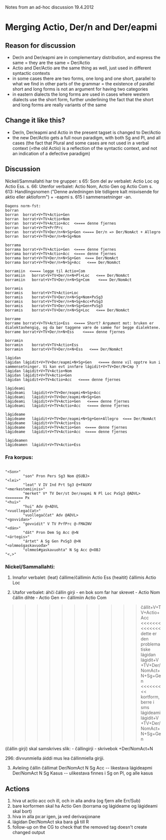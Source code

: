 Notes from an ad-hoc discussion 19.4.2012

# Merging Actio, Der/n and Der/eapmi

## Reason for discussion
* Der/n and Der/eapmi are in complementary distribution, and express the same
  = they are the same = Der/Actio
* Actio and Der/Actio are the same thing as well, just used in different syntactic contexts
* in some cases there are two forms, one long and one short, parallel to what
  we find in other parts of the grammar = the existence of parallel short and
  long forms is not an argument for having two categories
* in eastern dialects the long forms are used in cases where western dialects
  use the short form, further underlining the fact that the short and long
  forms are really variants of the same

## Change it like this?
* Der/n, Der/eapmi and Actio in the present tagset is changed to Der/Actio
* the new Der/Actio gets a full noun paradigm, with both Sg and Pl, and all
  cases (the fact that Plural and some cases are not used in a verbal context
  (=the old Actio) is a reflection of the syntactic context, and not an
  indication of a defective paradigm)

## Discussion

Nickel/Sammallahti har tre grupper: 
s 65: Som del av verbalet: Actio Loc og Actio Ess.
s. 66: Utenfor verbalet: Actio Nom, Actio Gen og Actio Com
s. 613: Handlingsnomen ("Denne avledningen ble tidligere kalt misvisende for aktio eller aktioform") + -eapmi s. 615
I sammensetninger -an.

```
Dagens norm-fst:
borran
borran	borrat+V+TV+Actio+Gen
borran	borrat+V+TV+Actio+Nom
borran	borrat+V+TV+Actio+Acc  <==== denne fjernes
borran	borrat+V+TV+PrfPrc
borran	borrat+V+TV+Der/n+N+Sg+Gen <==== Der/n => Der/NomAct + Allegro
borran	borrat+V+TV+Der/n+N+Sg+Nom

borrama
borrama	borrat+V+TV+Actio+Gen  <==== denne fjernes
borrama	borrat+V+TV+Actio+Acc  <==== denne fjernes
borrama	borrat+V+TV+Der/n+N+Sg+Gen  <=== Der/NomAct
borrama	borrat+V+TV+Der/n+N+Sg+Acc   <=== Der/NomAct

borramiin  <==== legge til Actio+Com
borramiin	borrat+V+TV+Der/n+N+Pl+Loc   <=== Der/NomAct
borramiin	borrat+V+TV+Der/n+N+Sg+Com    <=== Der/NomAct

borramis
borramis	borrat+V+TV+Actio+Loc
borramis	borrat+V+TV+Der/n+N+Sg+Nom+PxSg3  
borramis	borrat+V+TV+Der/n+N+Sg+Acc+PxSg3
borramis	borrat+V+TV+Der/n+N+Sg+Gen+PxSg3
borramis	borrat+V+TV+Der/n+N+Sg+Loc   <=== Der/NomAct

borrame
borrame	borrat+V+TV+Actio+Ess  <==== Short? Argument mot: bruken er dialektavhengig, og da bør taggene være de samme for begge dialektene.
borrame	borrat+V+TV+Der/n+N+Ess    <==== denne fjernes

borramin
borramin	borrat+V+TV+Actio+Ess
borramin	borrat+V+TV+Der/n+N+Ess   <=== Der/NomAct

lágidan 
lágidan	lágidit+V+TV+Der/eapmi+N+Sg+Gen   <==== denne vil opptre kun i sammensetninger. Vi kan evt innføre lágidit+V+TV+Der/N+Cmp ?
lágidan	lágidit+V+TV+Actio+Nom
lágidan	lágidit+V+TV+Actio+Gen
lágidan	lágidit+V+TV+Actio+Acc   <==== denne fjernes

lágideami
lágideami	lágidit+V+TV+Der/eapmi+N+Sg+Acc
lágideami	lágidit+V+TV+Der/eapmi+N+Sg+Gen
lágideami	lágidit+V+TV+Actio+Gen   <==== denne fjernes
lágideami	lágidit+V+TV+Actio+Acc   <==== denne fjernes

lágideame
lágideame	lágidit+V+TV+Der/eapmi+N+Sg+Gen+Allegro  <=== Der/NomAct
lágideame	lágidit+V+TV+Actio+Ess
lágideame	lágidit+V+TV+Actio+Gen  <==== denne fjernes
lágideame	lágidit+V+TV+Actio+Acc  <==== denne fjernes

lágideamen
lágideamen	lágidit+V+TV+Actio+Ess

```

### Fra korpus:
```

"<Son>"
        "son" Pron Pers Sg3 Nom @SUBJ>
"<lei>"
        "leat" V IV Ind Prt Sg3 @+FAUXV
"<merkestemiinis>"
        "merket" V* TV Der/st Der/eapmi N Pl Loc PxSg3 @ADVL>  <======= Px
"<hui>"
        "hui" Adv @>ADVL
"<vuollegaččat>"
        "vuollegaččat" Adv @ADVL>
"<govvidan>"
        "govvidit" V TV PrfPrc @-FMAINV
"<dán>"
        "dát" Pron Dem Sg Acc @>N
"<ártegis>"
        "ártet" A Sg Gen PxSg3 @>N
"<olmmošgaskavuođa>"
        "olmmoš#gaskavuohta" N Sg Acc @<OBJ
"<,>"
```

### Nickel/Sammallahti:

1) Innafor verbalet:
(leat) čállime/čállimin							Actio Ess
(heaitit) čállimis								Actio Loc

2) Utafor verbalet:
áhči čállin girji - en bok som far har skrevet - Actio Nom
čállin dihte - 									Actio Gen <--
čállimiin										Actio Com

>>>>>>>>>>> čállit+V+TV+Actio+Acc  <<<<<<<<<<<<<<  dette er den problematiske
>>>>>>>>>>> lágidan	lágidit+V+TV+Der/NomAct+N+Sg+Gen  <<<<<<<<< kortform, berre i sms
            lágideami	lágidit+V+TV+Der/NomAct+N+Sg+Gen

(čállin girji) skal samskrives slik: - čállingirji - skrivebok 		+Der/NomAct+N

296:
divvunmiella áiddi
mus lea čállinmiella girjji.

3) Avleiing
čállin čállimat								Der/NomAct N Sg Acc -- likestava
lágideapmi                                 Der/NomAct N Sg Kasus    -- ulikestava
finnes i Sg on Pl, og alle kasus

## Actions
1. hiva ut actio acc och ill, och in alla andra (og fjern alle Err/Sub)
1. bare korformen skal ha Actio Gen (borrama og lágideame og lágideami skal bort)
1. hiva in alla px:ar igen, ja ved derivasjonane
1. lágidan Der/NomAct ska bara gå till R
1. follow-up on the CG to check that the removed tag doesn't create changed
  output
